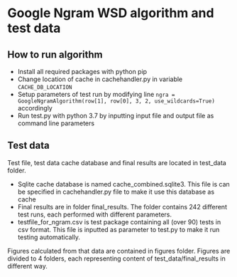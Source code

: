 # Google Ngram WSD algorithm and test data

## How to run algorithm
* Install all required packages with python pip
* Change location of cache in cachehandler.py in variable `CACHE_DB_LOCATION`
* Setup parameters of test run by modifying line `ngra = GoogleNgramAlgorithm(row[1], row[0], 3, 2, use_wildcards=True)` accordingly
* Run test.py with python 3.7 by inputting input file and output file as command line parameters

## Test data
Test file, test data cache database and final results are located in test_data folder.
* Sqlite cache database is named cache_combined.sqlite3. This file is can be specified in cachehandler.py file to make it use this database as cache
* Final results are in folder final_results. The folder contains 242 different test runs, each performed with different parameters.
* testfile_for_ngram.csv is test package containing all (over 90) tests in csv format. This file is inputted as parameter to test.py to make it run testing automatically.

Figures calculated from that data are contained in figures folder. Figures are divided to 4 folders, each representing content of test_data/final_results in different way.
